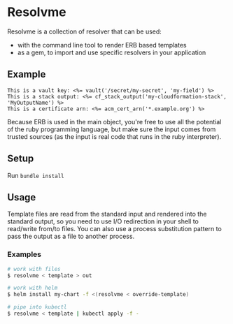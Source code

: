 # Resolvme

Resolvme is a collection of resolver that can be used:

- with the command line tool to render ERB based templates
- as a gem, to import and use specific resolvers in your application

## Example

```
This is a vault key: <%= vault('/secret/my-secret', 'my-field') %>
This is a stack output: <%= cf_stack_output('my-cloudformation-stack', 'MyOutputName') %>
This is a certificate arn: <%= acm_cert_arn('*.example.org') %>
```

Because ERB is used in the main object, you're free to use all the potential of
the ruby programming language, but make sure the input comes from trusted
sources (as the input is real code that runs in the ruby interpreter).

## Setup

Run `bundle install`

## Usage

Template files are read from the standard input and rendered into the standard output, so
you need to use I/O redirection in your shell to read/write from/to files. You can also
use a process substitution pattern to pass the output as a file to another process.

### Examples

```bash
# work with files
$ resolvme < template > out

# work with helm
$ helm install my-chart -f <(resolvme < override-template)

# pipe into kubectl
$ resolvme < template | kubectl apply -f -
```
